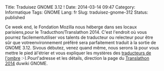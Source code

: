 Title: Traduisez GNOME 3.12 !
Date: 2014-03-14 09:47
Category: Informatique
Tags: GNOME
Lang: fr
Slug: traduisez-gnome-312
Status: published

Ce week end, le Fondation Mozilla nous héberge dans ses locaux parisiens,pour le Traducthon/Translathon 2014. C'est l'endroit où vous pourrez facilementutiliser vos talents de traducteur ou relecteur pour être sûr que votreenvironnement préféré sera parfaitement traduit à la sortie de GNOME 3.12. Sivous débutez, venez quand même, nous serons là pour vous mettre le pied àl'étrier et vous expliquer les mystères des [traducteurs de l'ombre](https://l10n.gnome.org/teams/fr/) :-).Pourl'adresse et les détails, direction la page du [Translathon 2014](https://wiki.gnome.org/Hackfests/LeTranslathon2014) duwiki GNOME.

